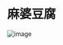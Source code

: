# 麻婆豆腐
![image](https://user-images.githubusercontent.com/50277379/137976451-7ad631a5-4374-4df7-b723-87cfe002f971.png)
